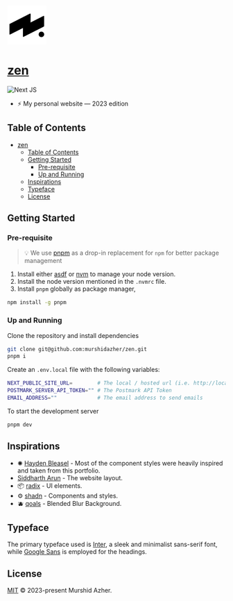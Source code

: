 <img src="https://raw.githubusercontent.com/murshidazher/zen/main/public/images/logo.png" aria-label="Murshid Azher Logo" width="90px">

# [zen](https://github.com/murshidazher/zen)

![Next JS](https://img.shields.io/badge/next-black?logo=next.js\&logoColor=white)

- ⚡️ My personal website — 2023 edition

## Table of Contents

- [zen](#zen)
  - [Table of Contents](#table-of-contents)
  - [Getting Started](#getting-started)
    - [Pre-requisite](#pre-requisite)
    - [Up and Running](#up-and-running)
  - [Inspirations](#inspirations)
  - [Typeface](#typeface)
  - [License](#license)

## Getting Started

### Pre-requisite

> 💡 We use [pnpm](https://pnpm.io/) as a drop-in replacement for `npm` for better package management

1. Install either [asdf](https://asdf-vm.com/guide/getting-started.html) or [nvm](https://github.com/nvm-sh/nvm#installing-and-updating) to manage your node version.
2. Install the node version mentioned in the `.nvmrc` file.
3. Install `pnpm` globally as package manager,

```sh
npm install -g pnpm
```

### Up and Running

Clone the repository and install dependencies

```sh
git clone git@github.com:murshidazher/zen.git
pnpm i
```

Create an `.env.local` file with the following variables:

```sh
NEXT_PUBLIC_SITE_URL=        # The local / hosted url (i.e. http://localhost:3000)
POSTMARK_SERVER_API_TOKEN="" # The Postmark API Token
EMAIL_ADDRESS=""             # The email address to send emails
```

To start the development server

```sh
pnpm dev
```

## Inspirations

- ✺ [Hayden Bleasel](https://haydenbleasel.com/) - Most of the component styles were heavily inspired and taken from this portfolio.
- [Siddharth Arun](https://sdrn.co/) - The website layout.
- 📦 [radix](https://www.radix-ui.com/) - UI elements.
- ⚙️ [shadn](https://ui.shadcn.com/) - Components and styles.
- 🫐 [qoals](https://qoals.com/) - Blended Blur Background.

## Typeface

The primary typeface used is [Inter](https://rsms.me/inter/), a sleek and minimalist sans-serif font, while [Google Sans](https://flutter.googlesource.com/gallery-assets/+/refs/heads/master/lib/fonts/) is employed for the headings.

## License

[MIT](./LICENSE) © 2023-present Murshid Azher.
